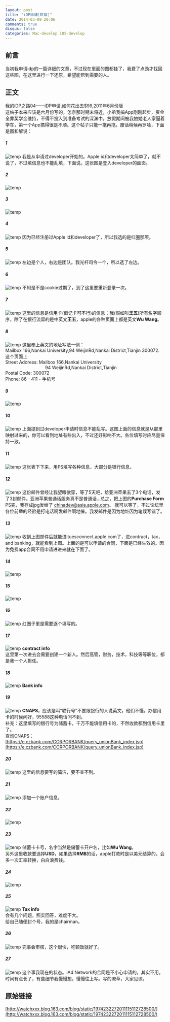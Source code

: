 ```yaml
---
layout: post
title: "iDP申请[转载]"
date: 2014-03-09 20:06
comments: true
disqus: false
categories: Mac-develop iOS-develop
---
```

## 前言
当初我申请idp的一篇详细的文章，不过现在里面的图都挂了，我费了点劲才找回这些图，在这里进行一下还原，希望能帮到需要的人。

## 正文
我的iDP之路04——iDP申请,如何花出去$99,2011年6月份版   
这帖子本来应该是六月份写的，怎奈那时期末将近，小弟我搞App刚刚起步，资金全靠奖学金维持，不得不投入到准备考试的深渊中。放假期间被我娘她老人家逼着学车，第一个App搞得很是不顺。这个帖子只能一拖再拖。废话稍候再罗嗦，下面是图和解说： 
<!-- more -->
##### 1 
![temp](/images/2014/03/09/01.png)
我是从申请过developer开始的。Apple id和developer太简单了，就不说了，不过填信息也不能乱填，下面说。这张图是登入developer的画面。
##### 2
![temp](/images/2014/03/09/02.png)
##### 3
![temp](/images/2014/03/09/03.png)
##### 4
![temp](/images/2014/03/09/04.png)
因为已经注册过Apple id和developer了，所以我选的是红圈那项。 
##### 5
![temp](/images/2014/03/09/05.png)
左边是个人，右边是团队。我光杆司令一个，所以选了左边。 
##### 6
![temp](/images/2014/03/09/06.png)
不知是不是cookie过期了，到了这里要重新登录一次。 
##### 7
![temp](/images/2014/03/09/07.png)
这里的信息是信用卡(借记卡可不行)的信息：我(假如叫**王五**)所有名字顺序，除了在银行流留的是中英文**王五**，apple的各种页面上都是英文**Wu Wang**。 
##### 8
![temp](/images/2014/03/09/08.png)
这里奉上英文的地址写法一例：   
Mailbox 166,Nankai University,94 WeijinRd,Nankai District,Tianjin 300072.    
这个页面上    
Street Address: Mailbox 166,Nankai University    
&nbsp;&nbsp;&nbsp;&nbsp;&nbsp;&nbsp;&nbsp;&nbsp;&nbsp;&nbsp;&nbsp;&nbsp;&nbsp;
&nbsp;&nbsp;&nbsp;&nbsp;&nbsp;&nbsp;&nbsp;&nbsp;&nbsp;&nbsp;&nbsp;&nbsp;&nbsp;
&nbsp;&nbsp;&nbsp;&nbsp;94 WeijinRd,Nankai District,Tianjin    
Postal Code: 300072    
Phone: 86 - 411 - 手机号
##### 9
![temp](/images/2014/03/09/09.png)
##### 10
![temp](/images/2014/03/09/10.png)
上面提到过developer申请时信息不能乱写。这图上面的信息就是从那里映射过来的，你可以看到地址有些出入，不过还好影响不大。各位填写时应尽量保持一致。
##### 11
![temp](/images/2014/03/09/11.png)
这张表下下来，用PS填写各种信息，大部分是银行信息。 
##### 12
![temp](/images/2014/03/09/12.png)
这份邮件曾经让我望眼欲穿，等了5天吧，给亚洲苹果去了3个电话，发了3封邮件。亚洲苹果普通话服务真不是普通话...总之，把上图的**Purchase Form** PS完，我存成jpg发给了 
<font color=red>chinadev@asia.apple.com</font>。
就可以等了，不过论坛里各位前辈的经验是打电话啊发邮件啊地催。我发邮件是因为地址因为笔误写错了。
##### 13
![temp](/images/2014/03/09/13.png)
收到上图邮件后就能进ituesconnect.apple.com了，进contract，tax，and banking，就能看到上图。上面的是可以申请的合同，下面是已经生效的。因为免费app合同不用申请进进来就在下面了。
##### 14
![temp](/images/2014/03/09/14.png)
##### 15
![temp](/images/2014/03/09/15.png)
##### 16
![temp](/images/2014/03/09/16.png)
红圈子里是需要逐个填写的。
##### 17
![temp](/images/2014/03/09/17.png)
**contract info**    
这里第一次进去会需要创建一个新人。然后高管，财务，技术，科技等等职位，都是我一个人担任。
##### 18
![temp](/images/2014/03/09/18.png)
**Bank info**
##### 19
![temp](/images/2014/03/09/19.png)
**CNAPS**，应该是叫“联行号”不要跟银行的人说英文，他们不懂。办信用卡的时候问好，95588这种电话问不到。   
补充：这里填写的银行号为储蓄卡，千万不能填信用卡的，不然收款都到信用卡里了。   
查询CNAPS：[https://e.czbank.com/CORPORBANK/query_unionBank_index.jsp](https://e.czbank.com/CORPORBANK/query_unionBank_index.jsp)
##### 20
![temp](/images/2014/03/09/20.png)
这里的信息要写的简洁，要不查不到。 
##### 21
![temp](/images/2014/03/09/21.png)
添加一个账户信息。 
##### 22
![temp](/images/2014/03/09/22.png)
##### 23
![temp](/images/2014/03/09/23.png)
储蓄卡卡号，名字当然是储蓄卡开户名，比如**Wu Wang**。    
另外这里收款要选择**USD**，如果选择**RMB**的话，apple打款时是以美元结算的，会多一次汇率转换，白白浪费钱。
##### 24
![temp](/images/2014/03/09/24.png)
##### 25
![temp](/images/2014/03/09/25.png)
**Tax info**    
会有几个问题，照实回答，难度不大。    
给自己随便封个号，我的是chairman。 
##### 26
![temp](/images/2014/03/09/26.png)
完事会审核，这个很快，吃顿饭就好了。 
##### 27
![temp](/images/2014/03/09/27.png)
这个事我现在的状态。iAd Network的合同是不小心申请的，其实不用。 
时间有点长了，有些细节我慢慢想，慢慢往上写。写的潦草，大家见谅。 

## 原始链接
[http://watchxxx.blog.163.com/blog/static/1974232272011115112728500/](http://watchxxx.blog.163.com/blog/static/1974232272011115112728500/)

